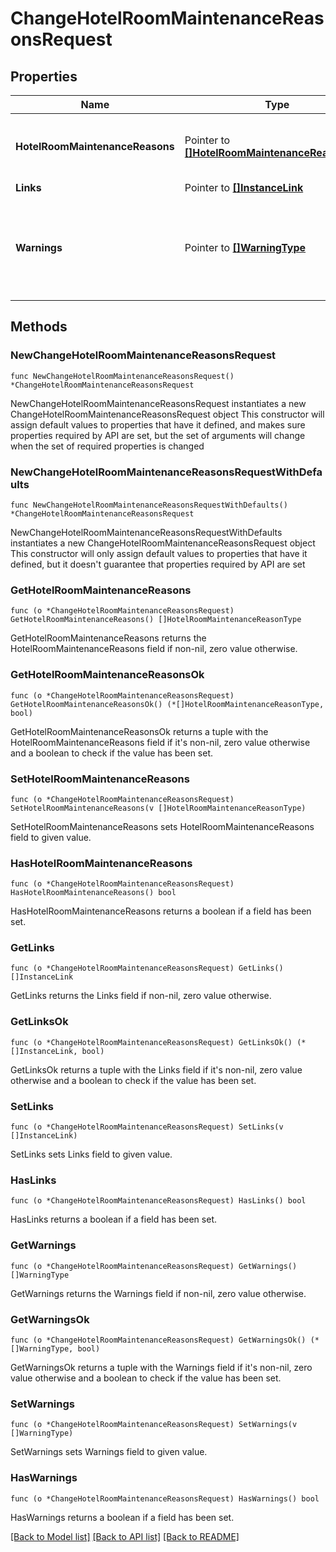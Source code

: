 # ChangeHotelRoomMaintenanceReasonsRequest

## Properties

Name | Type | Description | Notes
------------ | ------------- | ------------- | -------------
**HotelRoomMaintenanceReasons** | Pointer to [**[]HotelRoomMaintenanceReasonType**](HotelRoomMaintenanceReasonType.md) | Details for room maintenance reason at hotel level. | [optional] 
**Links** | Pointer to [**[]InstanceLink**](InstanceLink.md) |  | [optional] 
**Warnings** | Pointer to [**[]WarningType**](WarningType.md) | Used in conjunction with the Success element to define a business error. | [optional] 

## Methods

### NewChangeHotelRoomMaintenanceReasonsRequest

`func NewChangeHotelRoomMaintenanceReasonsRequest() *ChangeHotelRoomMaintenanceReasonsRequest`

NewChangeHotelRoomMaintenanceReasonsRequest instantiates a new ChangeHotelRoomMaintenanceReasonsRequest object
This constructor will assign default values to properties that have it defined,
and makes sure properties required by API are set, but the set of arguments
will change when the set of required properties is changed

### NewChangeHotelRoomMaintenanceReasonsRequestWithDefaults

`func NewChangeHotelRoomMaintenanceReasonsRequestWithDefaults() *ChangeHotelRoomMaintenanceReasonsRequest`

NewChangeHotelRoomMaintenanceReasonsRequestWithDefaults instantiates a new ChangeHotelRoomMaintenanceReasonsRequest object
This constructor will only assign default values to properties that have it defined,
but it doesn't guarantee that properties required by API are set

### GetHotelRoomMaintenanceReasons

`func (o *ChangeHotelRoomMaintenanceReasonsRequest) GetHotelRoomMaintenanceReasons() []HotelRoomMaintenanceReasonType`

GetHotelRoomMaintenanceReasons returns the HotelRoomMaintenanceReasons field if non-nil, zero value otherwise.

### GetHotelRoomMaintenanceReasonsOk

`func (o *ChangeHotelRoomMaintenanceReasonsRequest) GetHotelRoomMaintenanceReasonsOk() (*[]HotelRoomMaintenanceReasonType, bool)`

GetHotelRoomMaintenanceReasonsOk returns a tuple with the HotelRoomMaintenanceReasons field if it's non-nil, zero value otherwise
and a boolean to check if the value has been set.

### SetHotelRoomMaintenanceReasons

`func (o *ChangeHotelRoomMaintenanceReasonsRequest) SetHotelRoomMaintenanceReasons(v []HotelRoomMaintenanceReasonType)`

SetHotelRoomMaintenanceReasons sets HotelRoomMaintenanceReasons field to given value.

### HasHotelRoomMaintenanceReasons

`func (o *ChangeHotelRoomMaintenanceReasonsRequest) HasHotelRoomMaintenanceReasons() bool`

HasHotelRoomMaintenanceReasons returns a boolean if a field has been set.

### GetLinks

`func (o *ChangeHotelRoomMaintenanceReasonsRequest) GetLinks() []InstanceLink`

GetLinks returns the Links field if non-nil, zero value otherwise.

### GetLinksOk

`func (o *ChangeHotelRoomMaintenanceReasonsRequest) GetLinksOk() (*[]InstanceLink, bool)`

GetLinksOk returns a tuple with the Links field if it's non-nil, zero value otherwise
and a boolean to check if the value has been set.

### SetLinks

`func (o *ChangeHotelRoomMaintenanceReasonsRequest) SetLinks(v []InstanceLink)`

SetLinks sets Links field to given value.

### HasLinks

`func (o *ChangeHotelRoomMaintenanceReasonsRequest) HasLinks() bool`

HasLinks returns a boolean if a field has been set.

### GetWarnings

`func (o *ChangeHotelRoomMaintenanceReasonsRequest) GetWarnings() []WarningType`

GetWarnings returns the Warnings field if non-nil, zero value otherwise.

### GetWarningsOk

`func (o *ChangeHotelRoomMaintenanceReasonsRequest) GetWarningsOk() (*[]WarningType, bool)`

GetWarningsOk returns a tuple with the Warnings field if it's non-nil, zero value otherwise
and a boolean to check if the value has been set.

### SetWarnings

`func (o *ChangeHotelRoomMaintenanceReasonsRequest) SetWarnings(v []WarningType)`

SetWarnings sets Warnings field to given value.

### HasWarnings

`func (o *ChangeHotelRoomMaintenanceReasonsRequest) HasWarnings() bool`

HasWarnings returns a boolean if a field has been set.


[[Back to Model list]](../README.md#documentation-for-models) [[Back to API list]](../README.md#documentation-for-api-endpoints) [[Back to README]](../README.md)


